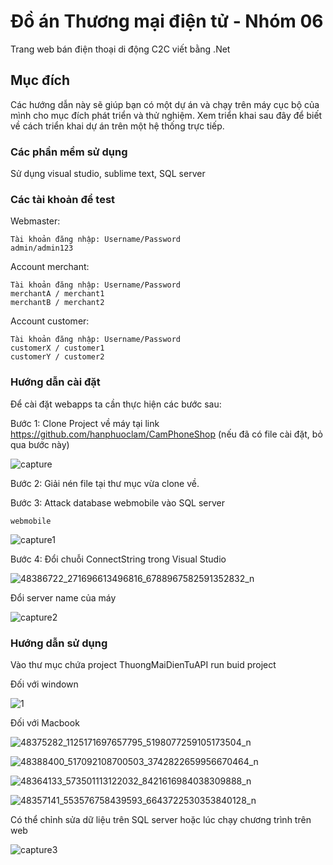 
  # Đồ án Thương mại điện tử - Nhóm 06

Trang web bán điện thoại di động C2C viết bằng .Net

## Mục đích

Các hướng dẫn này sẽ giúp bạn có một dự án và chạy trên máy cục bộ của mình cho mục đích phát triển và thử nghiệm. Xem triển khai sau đây để biết về cách triển khai dự án trên một hệ thống trực tiếp.

### Các phần mềm sử dụng

Sử dụng visual studio, sublime text, SQL server

### Các tài khoản để test

Webmaster:

```
Tài khoản đăng nhập: Username/Password
admin/admin123
```

Account merchant:

```
Tài khoản đăng nhập: Username/Password
merchantA / merchant1
merchantB / merchant2

```

Account customer:

```
Tài khoản đăng nhập: Username/Password
customerX / customer1
customerY / customer2

```

### Hướng dẫn cài đặt

Để cài đặt webapps ta cần thực hiện các bước sau:

Bước 1: Clone Project về máy tại link https://github.com/hanphuoclam/CamPhoneShop (nếu đã có file cài đặt, bỏ qua bước này)

![capture](https://user-images.githubusercontent.com/32255703/50264487-857c0080-044d-11e9-8ae3-ec5f2ec45291.PNG)


Bước 2: Giải nén file tại thư mục vừa clone về.


Bước 3: Attack database webmobile vào SQL server


```
webmobile
```


![capture1](https://user-images.githubusercontent.com/32255703/50264824-08ea2180-044f-11e9-9f66-76847910e66f.PNG)

Bước 4: Đổi chuỗi ConnectString trong Visual Studio

![48386722_271696613496816_6788967582591352832_n](https://user-images.githubusercontent.com/32255703/50265523-967b4080-0452-11e9-8a46-119462c11c9e.png)

Đổi server name của máy

![capture2](https://user-images.githubusercontent.com/32255703/50265667-2c16d000-0453-11e9-9507-8024f9c45328.PNG)


### Hướng dẫn sử dụng 

Vào thư mục chứa project ThuongMaiDienTuAPI run buid project

Đối với windown

![1](https://user-images.githubusercontent.com/32255703/50270272-95064400-0463-11e9-8af4-8eb38ca524ed.png)

Đối với Macbook

![48375282_1125171697657795_5198077259105173504_n](https://user-images.githubusercontent.com/32255703/50270475-44dbb180-0464-11e9-8665-43dad843372b.png)

![48388400_517092108700503_3742822659956670464_n](https://user-images.githubusercontent.com/32255703/50270506-58871800-0464-11e9-8d84-508df748c1e9.png)

![48364133_573501113122032_8421616984038309888_n](https://user-images.githubusercontent.com/32255703/50270451-31c8e180-0464-11e9-8eab-30c9a0dec6ac.png)


![48357141_553576758439593_6643722530353840128_n](https://user-images.githubusercontent.com/32255703/50270394-f9290800-0463-11e9-9b1d-35fd9c773148.png)


Có thể chỉnh sửa dữ liệu trên SQL server hoặc lúc chạy chương trình trên web

![capture3](https://user-images.githubusercontent.com/32255703/50268775-a9940d80-045e-11e9-921e-6bbedc08c526.PNG)




